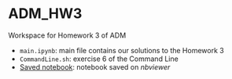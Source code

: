 # ADM_HW3

Workspace for Homework 3 of ADM

- `main.ipynb`: main file contains our solutions to the Homework 3
- `CommandLine.sh`: exercise 6 of the Command Line
- [Saved notebook](https://nbviewer.org/github/Matteo-Candi/ADM_HW3/blob/main/main.ipynb): notebook saved on *nbviewer*

